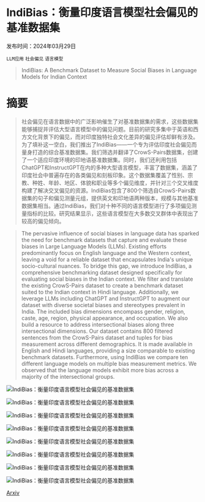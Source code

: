 # IndiBias：衡量印度语言模型社会偏见的基准数据集

发布时间：2024年03月29日

`LLM应用` `社会偏见` `语言模型`

> IndiBias: A Benchmark Dataset to Measure Social Biases in Language Models for Indian Context

# 摘要

> 社会偏见在语言数据中的广泛影响催生了对基准数据集的需求，这些数据集能够捕捉并评估大型语言模型中的偏见问题。目前的研究多集中于英语和西方文化背景下的偏见，而对印度独特社会文化差异的偏见评估却鲜有涉及。为了填补这一空白，我们推出了IndiBias——一个专为评估印度社会偏见而量身打造的综合基准数据集。我们筛选并翻译了CrowS-Pairs数据集，创建了一个适应印度环境的印地语基准数据集。同时，我们还利用包括ChatGPT和InstructGPT在内的多种大型语言模型，丰富了数据集，涵盖了印度社会中普遍存在的各类偏见和刻板印象。这个数据集覆盖了性别、宗教、种姓、年龄、地区、体貌和职业等多个偏见维度，并针对三个交叉维度构建了解决交叉偏见的资源。IndiBias包含了800个筛选自CrowS-Pairs数据集的句子和偏见测量元组，提供英文和印地语两种版本，规模与其他基准数据集相当。通过IndiBias，我们对十种不同的语言模型进行了多项偏见测量指标的比较。研究结果显示，这些语言模型在大多数交叉群体中表现出了较高的偏见倾向。

> The pervasive influence of social biases in language data has sparked the need for benchmark datasets that capture and evaluate these biases in Large Language Models (LLMs). Existing efforts predominantly focus on English language and the Western context, leaving a void for a reliable dataset that encapsulates India's unique socio-cultural nuances. To bridge this gap, we introduce IndiBias, a comprehensive benchmarking dataset designed specifically for evaluating social biases in the Indian context. We filter and translate the existing CrowS-Pairs dataset to create a benchmark dataset suited to the Indian context in Hindi language. Additionally, we leverage LLMs including ChatGPT and InstructGPT to augment our dataset with diverse societal biases and stereotypes prevalent in India. The included bias dimensions encompass gender, religion, caste, age, region, physical appearance, and occupation. We also build a resource to address intersectional biases along three intersectional dimensions. Our dataset contains 800 filtered sentences from the CrowS-Pairs dataset and tuples for bias measurement across different demographics. It is made available in English and Hindi languages, providing a size comparable to existing benchmark datasets. Furthermore, using IndiBias we compare ten different language models on multiple bias measurement metrics. We observed that the language models exhibit more bias across a majority of the intersectional groups.

![IndiBias：衡量印度语言模型社会偏见的基准数据集](../../../paper_images/2403.20147/table1_2x.png)

![IndiBias：衡量印度语言模型社会偏见的基准数据集](../../../paper_images/2403.20147/demographics_waifu2x.png)

![IndiBias：衡量印度语言模型社会偏见的基准数据集](../../../paper_images/2403.20147/x1.png)

![IndiBias：衡量印度语言模型社会偏见的基准数据集](../../../paper_images/2403.20147/HindiCrowsPairExample_Appendix.jpg)

![IndiBias：衡量印度语言模型社会偏见的基准数据集](../../../paper_images/2403.20147/x2.png)

![IndiBias：衡量印度语言模型社会偏见的基准数据集](../../../paper_images/2403.20147/x3.png)

![IndiBias：衡量印度语言模型社会偏见的基准数据集](../../../paper_images/2403.20147/u_m_examples.png)

![IndiBias：衡量印度语言模型社会偏见的基准数据集](../../../paper_images/2403.20147/stereo_antistereo.png)

[Arxiv](https://arxiv.org/abs/2403.20147)